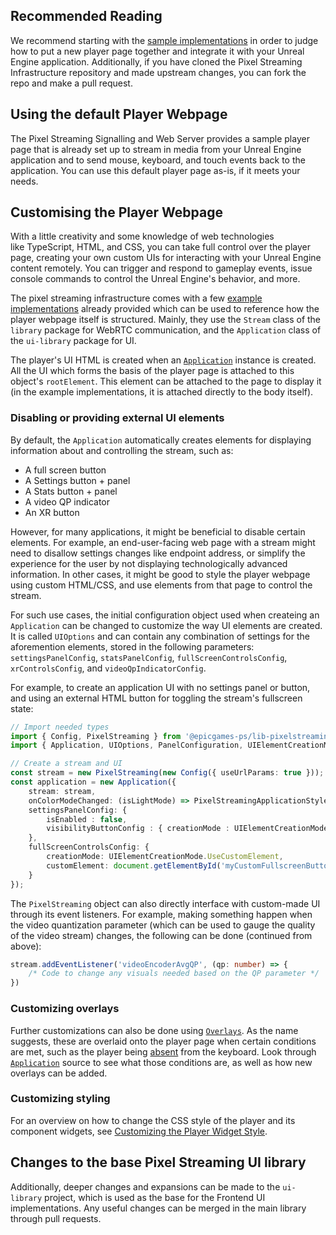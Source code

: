 ## Recommended Reading
We recommend starting with the [sample implementations](Frontend/implementations/typescript/src) in order to judge how to put a new player page together and integrate it with your Unreal Engine application. Additionally, if you have cloned the Pixel Streaming Infrastructure repository and made upstream changes, you can fork the repo and make a pull request.

## Using the default Player Webpage
The Pixel Streaming Signalling and Web Server provides a sample player page that is already set up to stream in media from your Unreal Engine application and to send mouse, keyboard, and touch events back to the application. You can use this default player page as-is, if it meets your needs.

## Customising the Player Webpage
With a little creativity and some knowledge of web technologies like TypeScript, HTML, and CSS, you can take full control over the player page, creating your own custom UIs for interacting with your Unreal Engine content remotely. You can trigger and respond to gameplay events, issue console commands to control the Unreal Engine's behavior, and more.

The pixel streaming infrastructure comes with a few [example implementations](/Frontend/implementations/) already provided which can be used to reference how the player webpage itself is structured. Mainly, they use the `Stream` class of the `library` package for WebRTC communication, and the `Application` class of the `ui-library` package for UI.

The player's UI HTML is created when an [`Application`](/Frontend/ui-library/src/Application/Application.ts) instance is created. All the UI which forms the basis of the player page is attached to this object's `rootElement`. This element can be attached to the page to display it (in the example implementations, it is attached directly to the body itself).

### Disabling or providing external UI elements
By default, the `Application` automatically creates elements for displaying information about and controlling the stream, such as:
 - A full screen button
 - A Settings button + panel
 - A Stats button + panel
 - A video QP indicator
 - An XR button

However, for many applications, it might be beneficial to disable certain elements. For example, an end-user-facing web page with a stream might need to disallow settings changes like endpoint address, or simplify the experience for the user by not displaying technologically advanced information. In other cases, it might be good to style the player webpage using custom HTML/CSS, and use elements from that page to control the stream.

For such use cases, the initial configuration object used when createing an `Application` can be changed to customize the way UI elements are created. It is called `UIOptions` and can contain any combination of settings for the aforemention elements, stored in the following parameters: `settingsPanelConfig`, `statsPanelConfig`, `fullScreenControlsConfig`, `xrControlsConfig`, and `videoQpIndicatorConfig`.

For example, to create an application UI with no settings panel or button, and using an external HTML button for toggling the stream's fullscreen state:
```ts
// Import needed types
import { Config, PixelStreaming } from '@epicgames-ps/lib-pixelstreamingfrontend-ue5.2';
import { Application, UIOptions, PanelConfiguration, UIElementCreationMode } from '@epicgames-ps/lib-pixelstreamingfrontend-ui-ue5.2'

// Create a stream and UI
const stream = new PixelStreaming(new Config({ useUrlParams: true }));
const application = new Application({
	stream: stream,
	onColorModeChanged: (isLightMode) => PixelStreamingApplicationStyles.setColorMode(isLightMode),
	settingsPanelConfig: { 
		isEnabled : false,
		visibilityButtonConfig : { creationMode : UIElementCreationMode.Disable }
	},
	fullScreenControlsConfig: {
		creationMode: UIElementCreationMode.UseCustomElement,
		customElement: document.getElementById('myCustomFullscreenButton')
	}
});
```

The `PixelStreaming` object can also directly interface with custom-made UI through its event listeners. For example, making something happen when the video quantization parameter (which can be used to gauge the quality of the video stream) changes, the following can be done (continued from above):
```ts
stream.addEventListener('videoEncoderAvgQP', (qp: number) => {
	/* Code to change any visuals needed based on the QP parameter */
})
```

### Customizing overlays

Further customizations can also be done using [`Overlays`](/Frontend/ui-library/src/Overlay). As the name suggests, these are overlaid onto the player page when certain conditions are met, such as the player being [absent](/Frontend/ui-library/src/AFKOverlay.ts) from the keyboard. Look through [`Application`](/Frontend/ui-library/src/Application/Application.ts) source to see what those conditions are, as well as how new overlays can be added.

### Customizing styling

For an overview on how to change the CSS style of the player and its component widgets, see [Customizing the Player Widget Style](/Frontend/Docs/Customizing%20the%20Player%20Widget%20Style.md).

## Changes to the base Pixel Streaming UI library

Additionally, deeper changes and expansions can be made to the `ui-library` project, which is used as the base for the Frontend UI implementations. Any useful changes can be merged in the main library through pull requests.

